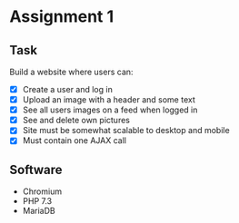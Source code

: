 # Assignment 1

## Task

Build a website where users can:
* [X] Create a user and log in
* [X] Upload an image with a header and some text
* [X] See all users images on a feed when logged in
* [X] See and delete own pictures
* [X] Site must be somewhat scalable to desktop and mobile
* [X] Must contain one AJAX call

## Software

* Chromium
* PHP 7.3
* MariaDB
